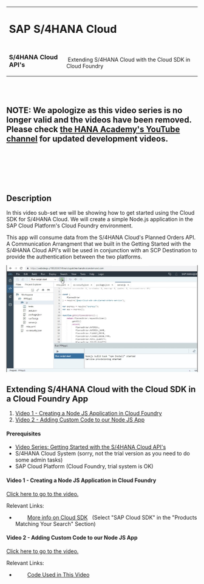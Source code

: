 <table width=100% border=0>
<tr ><td colspan=2><h1>SAP S/4HANA Cloud</h1></td></tr>
<tr><td><h3>S/4HANA Cloud API's</h3></td><td width=70%></br>&nbsp;Extending S/4HANA Cloud with the Cloud SDK in Cloud Foundry</td>
</table>


<br><br>
## NOTE: We apologize as this video series is no longer valid and the videos have been removed. Please check [the HANA Academy's YouTube channel](https://academy.saphana.com) for updated development videos.
<br><br><br><br><br>

## Description

In this video sub-set we will be showing how to get started using the Cloud SDK for S/4HANA Cloud. We will create a simple Node.js application in the SAP Cloud Platform's Cloud Foundry environment. 

This app will consume data from the S/4HANA Cloud's Planned Orders API. A Communication Arrangment that we built in the Getting Started with the S/4HANA Cloud API's will be used in conjunction with an SCP Destination to provide the authentication between the two platforms. 

<img src="../images/extends4hccloudsdkcf.jpg">

## <a name="gss4hapi"></a>Extending S/4HANA Cloud with the Cloud SDK in a Cloud Foundry App
1) [Video 1 - Creating a Node JS Application in Cloud Foundry](#v1njsa)
1) [Video 2 - Adding Custom Code to our Node JS App](#v2acc)

#### Prerequisites

* [Video Series: Getting Started with the S/4HANA Cloud API's](../exercises/gettingstarteds4hcloudapis.md)
* S/4HANA Cloud System (sorry, not the trial version as you need to do some admin tasks)
* SAP Cloud Platform (Cloud Foundry, trial system is OK)

#### <a name="v1njsa"></a>Video 1 - Creating a Node JS Application in Cloud Foundry

[Click here to go to the video.](https://www.youtube.com/watch?v=738IY6RK-GE)

Relevant Links:

*  &nbsp;&nbsp;&nbsp;&nbsp;&nbsp;&nbsp;&nbsp;&nbsp;[More info on Cloud SDK](https://help.sap.com/viewer/search?q=sap%20cloud%20sdk)
&nbsp;&nbsp;(Select "SAP Cloud SDK" in the "Products Matching Your Search" Section)

#### <a name="v2acc"></a>Video 2 - Adding Custom Code to our Node JS App

[Click here to go to the video.](https://www.youtube.com/watch?v=YwQORe3xSVY)

Relevant Links:

*  &nbsp;&nbsp;&nbsp;&nbsp;&nbsp;&nbsp;&nbsp;&nbsp;[Code Used in This Video](/code/PPApp1.txt)


